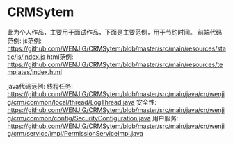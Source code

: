 # CRMSytem

此为个人作品，主要用于面试作品，下面是主要范例，用于节约时间。
前端代码范例:
js范例:    https://github.com/WENJIG/CRMSytem/blob/master/src/main/resources/static/js/index.js
html范例:  https://github.com/WENJIG/CRMSytem/blob/master/src/main/resources/templates/index.html

java代码范例:
线程任务:   https://github.com/WENJIG/CRMSytem/blob/master/src/main/java/cn/wenjig/crm/common/local/thread/LogThread.java
安全性:     https://github.com/WENJIG/CRMSytem/blob/master/src/main/java/cn/wenjig/crm/common/config/SecurityConfiguration.java
用户服务:   https://github.com/WENJIG/CRMSytem/blob/master/src/main/java/cn/wenjig/crm/service/impl/PermissionServiceImpl.java
